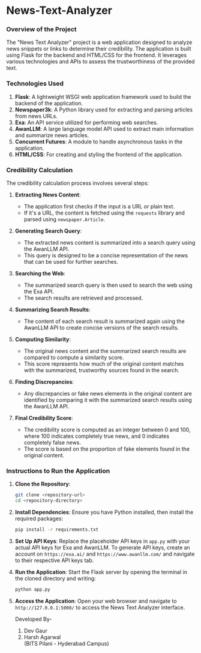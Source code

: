 # News-Text-Analyzer
### Overview of the Project

The "News Text Analyzer" project is a web application designed to analyze news snippets or links to determine their credibility. The application is built using Flask for the backend and HTML/CSS for the frontend. It leverages various technologies and APIs to assess the trustworthiness of the provided text.

### Technologies Used

1. **Flask**: A lightweight WSGI web application framework used to build the backend of the application.
2. **Newspaper3k**: A Python library used for extracting and parsing articles from news URLs.
3. **Exa**: An API service utilized for performing web searches.
4. **AwanLLM**: A large language model API used to extract main information and summarize news articles.
5. **Concurrent Futures**: A module to handle asynchronous tasks in the application.
6. **HTML/CSS**: For creating and styling the frontend of the application.

### Credibility Calculation

The credibility calculation process involves several steps:

1. **Extracting News Content**:
   - The application first checks if the input is a URL or plain text.
   - If it's a URL, the content is fetched using the `requests` library and parsed using `newspaper.Article`.

2. **Generating Search Query**:
   - The extracted news content is summarized into a search query using the AwanLLM API.
   - This query is designed to be a concise representation of the news that can be used for further searches.

3. **Searching the Web**:
   - The summarized search query is then used to search the web using the Exa API.
   - The search results are retrieved and processed.

4. **Summarizing Search Results**:
   - The content of each search result is summarized again using the AwanLLM API to create concise versions of the search results.

5. **Computing Similarity**:
   - The original news content and the summarized search results are compared to compute a similarity score.
   - This score represents how much of the original content matches with the summarized, trustworthy sources found in the search.

6. **Finding Discrepancies**:
   - Any discrepancies or fake news elements in the original content are identified by comparing it with the summarized search results using the AwanLLM API.

7. **Final Credibility Score**:
   - The credibility score is computed as an integer between 0 and 100, where 100 indicates completely true news, and 0 indicates completely false news.
   - The score is based on the proportion of fake elements found in the original content.

### Instructions to Run the Application

1. **Clone the Repository**:
   ```bash
   git clone <repository-url>
   cd <repository-directory>
   ```

2. **Install Dependencies**:
   Ensure you have Python installed, then install the required packages:
   ```bash
   pip install -r requirements.txt
   ```
   
3. **Set Up API Keys**:
   Replace the placeholder API keys in `app.py` with your actual API keys for Exa and AwanLLM.
   To generate API keys, create an account on `https://exa.ai/` and `https://www.awanllm.com/` and navigate to their respective API keys tab.

4. **Run the Application**:
   Start the Flask server by opening the terminal in the cloned directory and writing:
   ```bash
   python app.py
   ```

5. **Access the Application**:
   Open your web browser and navigate to `http://127.0.0.1:5000/` to access the News Text Analyzer interface.
  
   Developed By-  
   1. Dev Gaur  
   2. Harsh Agarwal  
   (BITS Pilani - Hyderabad Campus)
